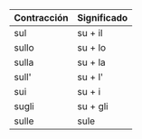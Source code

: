 | Contracción |  Significado |
|-------------|--------------|
| sul    | su + il    |
| sullo   | su + lo    |
| sulla   | su + la  |
| sull'  | su + l'    |
| sui | su + i |
| sugli  | su + gli   |
| sulle | sule |